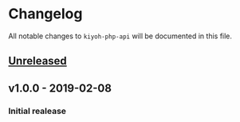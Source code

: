 # Changelog

All notable changes to `kiyoh-php-api` will be documented in this file.

## [Unreleased]

## v1.0.0 - 2019-02-08

### Initial realease

[Unreleased]: https://github.com/mvdnbrk/kiyoh-php-api/compare/v1.0.0...HEAD
